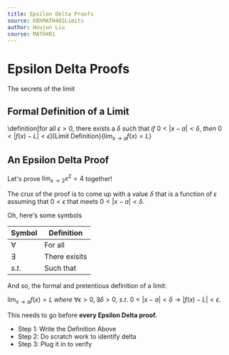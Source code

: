 ```yaml
---
title: Epsilon Delta Proofs
source: KBhMATH401Limits
author: Houjun Liu
course: MATH401
---
```


# Epsilon Delta Proofs
The secrets of the limit

## Formal Definition of a Limit
 \definition[for all $\epsilon > 0$, there exists a $\delta$ such that $if\ 0<|x-a|<\delta,\ then\  0<|f(x)-L|<\epsilon$]{Limit Definition}{$\lim_{x\to a} f(x) = L$}
 
## An Epsilon Delta Proof
Let's prove $\lim_{x\to 2} x^2 = 4$ together!

The crux of the proof is to come up with a value $\delta$ that is a function of $\epsilon$ assuming that $0 < \epsilon$  that meets $0<|x-a|<\delta$. 

Oh, here's some symbols

| Symbol    | Definition    |
|-----------|---------------|
| $\forall$ | For all       |
| $\exists$ | There exisits |
| $s.t.$    | Such that     |
And so, the formal and pretentious definition of a limit:

$\lim_{x\to a} f(x) = L\ where\ \forall \epsilon > 0, \exists \delta > 0,\ s.t.\ 0<|x-a|<\delta \to |f(x) -L|<\epsilon.$ 

This needs to go before **every Epsilon Delta proof.**

* Step 1: Write the Definition Above
* Step 2: Do scratch work to identify delta
* Step 3: Plug it in to verify

